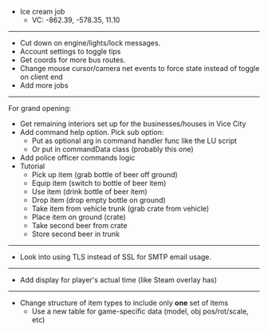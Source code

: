 * Ice cream job
    * VC: -862.39, -578.35, 11.10
------------------------------------------------------
* Cut down on engine/lights/lock messages.
* Account settings to toggle tips
* Get coords for more bus routes.
* Change mouse cursor/camera net events to force state instead of toggle on client end
* Add more jobs
------------------------------------------------------
For grand opening:
- Get remaining interiors set up for the businesses/houses in Vice City
- Add command help option. Pick sub option:
    - Put as optional arg in command handler func like the LU script
    - Or put in commandData class (probably this one)
- Add police officer commands logic
- Tutorial
    - Pick up item (grab bottle of beer off ground)
    - Equip item (switch to bottle of beer item)
    - Use item (drink bottle of beer item)
    - Drop item (drop empty bottle on ground)
    - Take item from vehicle trunk (grab crate from vehicle)
    - Place item on ground (crate)
    - Take second beer from crate
    - Store second beer in trunk
------------------------------------------------------
* Look into using TLS instead of SSL for SMTP email usage.
------------------------------------------------------
* Add display for player's actual time (like Steam overlay has)
------------------------------------------------------
* Change structure of item types to include only **one** set of items
    * Use a new table for game-specific data (model, obj pos/rot/scale, etc)